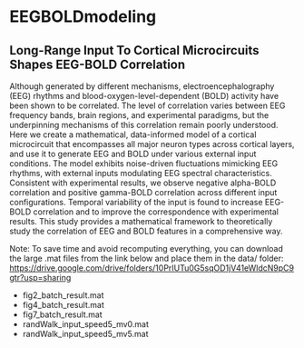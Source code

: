 # EEGBOLDmodeling
## Long-Range Input To Cortical Microcircuits Shapes EEG-BOLD Correlation

Although generated by different mechanisms, electroencephalography (EEG) rhythms and blood-oxygen-level-dependent (BOLD) activity have been shown to be correlated. The level of correlation varies between EEG frequency bands, brain regions, and experimental paradigms, but the underpinning mechanisms of this correlation remain poorly understood. Here we create a mathematical, data-informed model of a cortical microcircuit that encompasses all major neuron types across cortical layers, and use it to generate EEG and BOLD under various external input conditions. The model exhibits noise-driven fluctuations mimicking EEG rhythms, with external inputs modulating EEG spectral characteristics. Consistent with experimental results, we observe negative alpha-BOLD correlation and positive gamma-BOLD correlation across different input configurations. Temporal variability of the input is found to increase EEG-BOLD correlation and to improve the correspondence with experimental results. This study provides a mathematical framework to theoretically study the correlation of EEG and BOLD features in a comprehensive way.

Note:
To save time and avoid recomputing everything, you can download the large .mat files from the link below and place them in the data/ folder:
https://drive.google.com/drive/folders/10PrIUTu0G5sqOD1jV41eWldcN9pC9gtr?usp=sharing
- fig2_batch_result.mat
- fig4_batch_result.mat
- fig7_batch_result.mat
- randWalk_input_speed5_mv0.mat
- randWalk_input_speed5_mv5.mat
